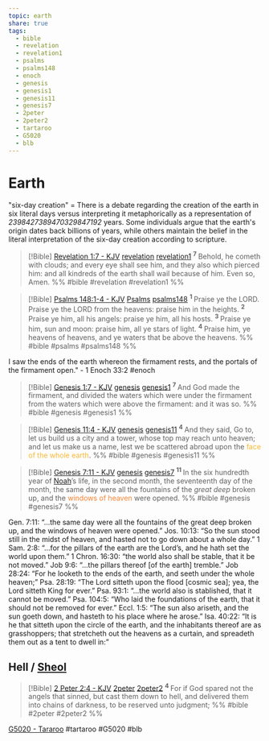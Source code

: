 ```yaml
---
topic: earth
share: true
tags:
  - bible
  - revelation
  - revelation1
  - psalms
  - psalms148
  - enoch
  - genesis
  - genesis1
  - genesis11
  - genesis7
  - 2peter
  - 2peter2
  - tartaroo
  - G5020
  - blb
---
```



# Earth

"six-day creation" = There is a debate regarding the creation of the earth in six literal days versus interpreting it metaphorically as a representation of *2398427389470329847192* years. Some individuals argue that the earth's origin dates back billions of years, while others maintain the belief in the literal interpretation of the six-day creation according to scripture.


> [!Bible] [Revelation 1:7 - KJV](https://bible-api.com/rev+1:7?translation=kjv) [revelation](revelation.md#) [revelation1](revelation1.md#)
>  <sup> **7** </sup>Behold, he cometh with clouds; and every eye shall see him, and they also which pierced him: and all kindreds of the earth shall wail because of him. Even so, Amen.
 %% #bible #revelation #revelation1 %%

> [!Bible] [Psalms 148:1-4 - KJV](https://bible-api.com/psalms+148:1-4?translation=kjv) [Psalms](Psalms.md#) [psalms148](psalms148.md#)
>  <sup> **1** </sup>Praise ye the LORD. Praise ye the LORD from the heavens: praise him in the heights. <sup> **2** </sup>Praise ye him, all his angels: praise ye him, all his hosts. <sup> **3** </sup>Praise ye him, sun and moon: praise him, all ye stars of light. <sup> **4** </sup>Praise him, ye heavens of heavens, and ye waters that be above the heavens.
 %% #bible #psalms #psalms148 %%


I saw the ends of the earth whereon the firmament rests, and the portals of the firmament open." - 1 Enoch 33:2 #enoch



> [!Bible] [Genesis 1:7 - KJV](https://bible-api.com/gen+1:7?translation=kjv) [genesis](../../Genesis.md#) [genesis1](genesis1.md#)
>  <sup> **7** </sup>And God made the firmament, and divided the waters which were  under the firmament from the waters which were above the firmament: and it was so.
 %% #bible #genesis #genesis1 %%

> [!Bible] [Genesis 11:4 - KJV](https://bible-api.com/gen+11:4?translation=kjv) [genesis](../../Genesis.md#) [genesis11](genesis11.md#)
>  <sup> **4** </sup>And they said, Go to, let us build us a city and a tower, whose top may reach unto heaven; and let us make us a name, lest we be scattered abroad upon the <span style='color:#f7b731'>face of the whole earth</span>.
 %% #bible #genesis #genesis11 %%

> [!Bible] [Genesis 7:11 - KJV](https://bible-api.com/gen+7:11?translation=kjv) [genesis](../../Genesis.md#) [genesis7](genesis7.md#)
>  <sup> **11** </sup>In the six hundredth year of [Noah](../../Noah.md#)’s life, in the second month, the seventeenth day of the month, the same day were all the fountains of the *great deep* broken up, and the <span style='color:#fa8231'>windows of heaven</span> were opened.
 %% #bible #genesis #genesis7 %%



Gen. 7:11: “…the same day were all the fountains of the great deep broken up, and the windows of heaven were opened.”
Jos. 10:13: “So the sun stood still in the midst of heaven, and hasted not to go down about a whole day.”
1 Sam. 2:8: “…for the pillars of the earth are the Lord’s, and he hath set the world upon them.”
1 Chron. 16:30: “the world also shall be stable, that it be not moved.”
Job 9:6: “…the pillars thereof [of the earth] tremble.”
Job 28:24: “For he looketh to the ends of the earth, and seeth under the whole heaven;”
Psa. 28:19: “The Lord sitteth upon the flood [cosmic sea]; yea, the Lord sitteth King for ever.”
Psa. 93:1: “…the world also is stablished, that it cannot be moved.”
Psa. 104:5: “Who laid the foundations of the earth, that it should not be removed for ever.”
Eccl. 1:5: “The sun also ariseth, and the sun goeth down, and hasteth to his place where he arose.”
Isa. 40:22: “It is he that sitteth upon the circle of the earth, and the inhabitants thereof are as grasshoppers; that stretcheth out the heavens as a curtain, and spreadeth them out as a tent to dwell in:”




## Hell / [Sheol](../../Sheol.md#)

> [!Bible] [2 Peter 2:4 - KJV](https://bible-api.com/2peter+2:4?translation=kjv) [2peter](2peter.md#) [2peter2](2peter2.md#)
>  <sup> **4** </sup>For if God spared not the angels that sinned, but cast them  down to hell, and delivered them into chains of darkness, to be reserved unto judgment;
 %% #bible #2peter #2peter2 %%

[G5020 - Tararoo](https://www.blueletterbible.org/lexicon/g5020/kjv/tr/0-1/) #tartaroo #G5020 #blb 